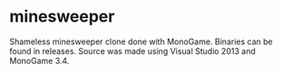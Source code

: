 # minesweeper

Shameless minesweeper clone done with MonoGame. Binaries can be found in releases. Source was made using Visual Studio 2013 and MonoGame 3.4.

[releases]:https://github.com/rojuu/minesweeper/releases
